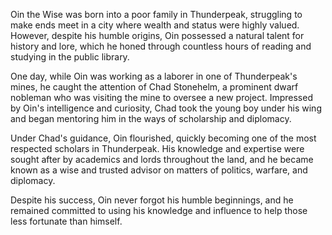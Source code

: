 Oin the Wise was born into a poor family in Thunderpeak, struggling to make ends meet in a city where wealth and status were highly valued. However, despite his humble origins, Oin possessed a natural talent for history and lore, which he honed through countless hours of reading and studying in the public library.

One day, while Oin was working as a laborer in one of Thunderpeak's mines, he caught the attention of Chad Stonehelm, a prominent dwarf nobleman who was visiting the mine to oversee a new project. Impressed by Oin's intelligence and curiosity, Chad took the young boy under his wing and began mentoring him in the ways of scholarship and diplomacy.

Under Chad's guidance, Oin flourished, quickly becoming one of the most respected scholars in Thunderpeak. His knowledge and expertise were sought after by academics and lords throughout the land, and he became known as a wise and trusted advisor on matters of politics, warfare, and diplomacy.

Despite his success, Oin never forgot his humble beginnings, and he remained committed to using his knowledge and influence to help those less fortunate than himself. 